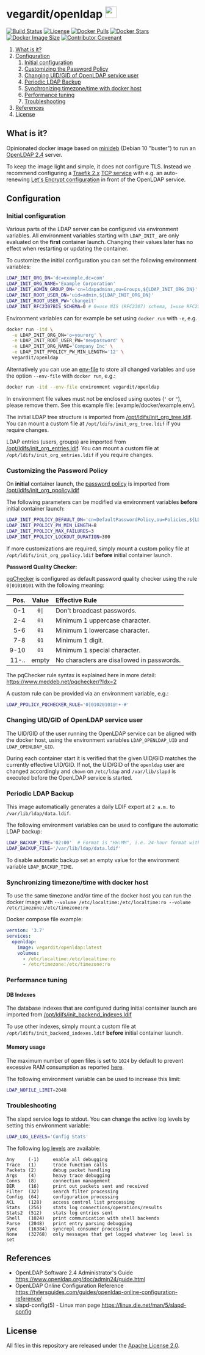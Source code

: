 # vegardit/openldap <a href="https://github.com/vegardit/docker-openldap/" title="GitHub Repo"><img height="30" src="https://raw.githubusercontent.com/simple-icons/simple-icons/develop/icons/github.svg?sanitize=true"></a>

[![Build Status](https://travis-ci.com/vegardit/docker-openldap.svg?branch=master "Tavis CI")](https://travis-ci.com/vegardit/docker-openldap)
[![License](https://img.shields.io/github/license/vegardit/docker-openldap.svg?label=license)](#license)
[![Docker Pulls](https://img.shields.io/docker/pulls/vegardit/openldap.svg)](https://hub.docker.com/r/vegardit/openldap)
[![Docker Stars](https://img.shields.io/docker/stars/vegardit/openldap.svg)](https://hub.docker.com/r/vegardit/openldap)
[![Docker Image Size](https://images.microbadger.com/badges/image/vegardit/openldap.svg)](https://hub.docker.com/r/vegardit/openldap)
[![Contributor Covenant](https://img.shields.io/badge/Contributor%20Covenant-v2.0%20adopted-ff69b4.svg)](CODE_OF_CONDUCT.md)

1. [What is it?](#what-is-it)
1. [Configuration](#config)
   1. [Initial configuration](#initial-config)
   1. [Customizing the Password Policy](#ppolicy)
   1. [Changing UID/GID of OpenLDAP service user](#uidgid)
   1. [Periodic LDAP Backup](#backup)
   1. [Synchronizing timezone/time with docker host](#timesync)
   1. [Performance tuning](#performance-tuning)
   1. [Troubleshooting](#troubleshooting)
1. [References](#references)
1. [License](#license)


## <a name="what-is-it"></a>What is it?

Opinionated docker image based on [minideb](https://github.com/bitnami/minideb) (Debian 10 "buster") to run an [OpenLDAP 2.4](https://www.openldap.org/doc/admin24/) server.

To keep the image light and simple, it does not configure TLS. Instead we recommend configuring a [Traefik 2.x](https://traefik.io) [TCP service](https://docs.traefik.io/routing/services/#configuring-tcp-services) with e.g. an auto-renewing [Let's Encrypt configuration](https://docs.traefik.io/https/acme/) in front of the OpenLDAP service.


## <a name="config"></a>Configuration

### <a name="initial-config"></a>Initial configuration

Various parts of the LDAP server can be configured via environment variables. All environment variables starting with `LDAP_INIT_`
are only evaluated on the **first** container launch. Changing their values later has no effect when restarting or updating the container.

To customize the initial configuration you can set the following environment variables:

```sh
LDAP_INIT_ORG_DN='dc=example,dc=com'
LDAP_INIT_ORG_NAME='Example Corporation'
LDAP_INIT_ADMIN_GROUP_DN='cn=ldapadmins,ou=Groups,${LDAP_INIT_ORG_DN}'
LDAP_INIT_ROOT_USER_DN='uid=admin,${LDAP_INIT_ORG_DN}'
LDAP_INIT_ROOT_USER_PW='changeit'
LDAP_INIT_RFC2307BIS_SCHEMA=0 # 0=use NIS (RFC2307) schema, 1=use RFC2307bis schema
```

Environment variables can for example be set using `docker run` with `-e`, e.g.

```sh
docker run -itd \
  -e LDAP_INIT_ORG_DN='o=yourorg' \
  -e LDAP_INIT_ROOT_USER_PW='newpassword' \
  -e LDAP_INIT_ORG_NAME='Company Inc' \
  -e LDAP_INIT_PPOLICY_PW_MIN_LENGTH='12' \
  vegardit/openldap
```

Alternatively you can use an [env-file](https://docs.docker.com/compose/env-file/) to store all changed variables and use the option `--env-file` with `docker run`, e.g.:

```sh
docker run -itd --env-file environment vegardit/openldap
```

In environment file values must not be enclosed using quotes (`'` or `"`), please remove them. See this example file: [example/docker/example.env].

The initial LDAP tree structure is imported from [/opt/ldifs/init_org_tree.ldif](image/ldifs/init_org_tree.ldif).
You can mount a custom file at `/opt/ldifs/init_org_tree.ldif` if you require changes.

LDAP entries (users, groups) are imported from [/opt/ldifs/init_org_entries.ldif](image/ldifs/init_org_entries.ldif).
You can mount a custom file at `/opt/ldifs/init_org_entries.ldif` if you require changes.

### <a name="ppolicy"></a>Customizing the Password Policy

On **initial** container launch, the [password policy](https://www.openldap.org/doc/admin24/overlays.html#Password%20Policies) is imported from [/opt/ldifs/init_org_ppolicy.ldif](image/ldifs/init_org_ppolicy.ldif)

The following parameters can be modified via environment variables **before** initial container launch:

```sh
LDAP_INIT_PPOLICY_DEFAULT_DN='cn=DefaultPasswordPolicy,ou=Policies,${LDAP_INIT_ORG_DN}'
LDAP_INIT_PPOLICY_PW_MIN_LENGTH=8
LDAP_INIT_PPOLICY_MAX_FAILURES=3
LDAP_INIT_PPOLICY_LOCKOUT_DURATION=300
```

If more customizations are required, simply mount a custom policy file at `/opt/ldifs/init_org_ppolicy.ldif` **before** initial container launch.

**Password Quality Checker:**

[pqChecker](https://www.meddeb.net/pqchecker/) is configured as default password quality checker using the rule `0|01010101` with
the following meaning:

|Pos. |Value  |Effective Rule
|----:|:-----:|:----------
|0-1  | `0\|`|Don't broadcast passwords.
|2-4  | `01` |Minimum 1 uppercase character.
|5-6  | `01` |Minimum 1 lowercase character.
|7-8  | `01` |Minimum 1 digit.
|9-10 | `01` |Minimum 1 special character.
|11-..| empty | No characters are disallowed in passwords.

The pqChecker rule syntax is explained here in more detail: https://www.meddeb.net/pqchecker/?Idx=2

A custom rule can be provided via an environment variable, e.g.:

```sh
LDAP_PPOLICY_PQCHECKER_RULE='0|01020101@!+-#'
```

### <a name="uidgid"></a>Changing UID/GID of OpenLDAP service user

The UID/GID of the user running the OpenLDAP service can be aligned with the docker host, using the environment variables
`LDAP_OPENLDAP_UID` and `LDAP_OPENLDAP_GID`.

During each container start it is verified that the given UID/GID matches the currently effective UID/GID. If not, the UID/GID
of the `openldap` user are changed accordingly and `chown` on `/etc/ldap` and `/var/lib/slapd` is executed before the OpenLDAP service is started.

### <a name="backup"></a>Periodic LDAP Backup

This image automatically generates a daily LDIF export at `2 a.m.` to `/var/lib/ldap/data.ldif`.

The following environment variables can be used to configure the automatic LDAP backup:
```bash
LDAP_BACKUP_TIME='02:00'  # Format is "HH:MM", i.e. 24-hour format with minute precision
LDAP_BACKUP_FILE='/var/lib/ldap/data.ldif'
```

To disable automatic backup set an empty value for the environment variable `LDAP_BACKUP_TIME`.

### <a name="timesync"></a>Synchronizing timezone/time with docker host

To use the same timezone and/or time of the docker host you can run the docker image with `--volume /etc/localtime:/etc/localtime:ro --volume /etc/timezone:/etc/timezone:ro`

Docker compose file example:
```yaml
version: '3.7'
services:
  openldap:
    image: vegardit/openldap:latest
    volumes:
      - /etc/localtime:/etc/localtime:ro
      - /etc/timezone:/etc/timezone:ro
```

### <a name="performance-tuning"></a>Performance tuning

#### DB Indexes

The database indexes that are configured during initial container launch are imported from [/opt/ldifs/init_backend_indexes.ldif](image/ldifs/init_mdb_indexes.ldif)

To use other indexes, simply mount a custom file at `/opt/ldifs/init_backend_indexes.ldif` **before** initial container launch.

#### Memory usage

The maximum number of open files is set to `1024` by default to prevent excessive RAM consumption as reported [here](https://github.com/docker/docker/issues/8231).

The following environment variable can be used to increase this limit:

```sh
LDAP_NOFILE_LIMIT=2048
```

### <a name="troubleshooting"></a>Troubleshooting

The slapd service logs to stdout. You can change the active log levels by setting this environment variable:

```sh
LDAP_LOG_LEVELS='Config Stats'
```

The following [log levels](https://www.openldap.org/doc/admin24/slapdconfig.html#loglevel%20%3Clevel%3E) are available:
```
Any     (-1)     enable all debugging
Trace   (1)      trace function calls
Packets (2)      debug packet handling
Args    (4)      heavy trace debugging
Conns   (8)      connection management
BER     (16)     print out packets sent and received
Filter  (32)     search filter processing
Config  (64)     configuration processing
ACL     (128)    access control list processing
Stats   (256)    stats log connections/operations/results
Stats2  (512)    stats log entries sent
Shell   (1024)   print communication with shell backends
Parse   (2048)   print entry parsing debugging
Sync    (16384)  syncrepl consumer processing
None    (32768)  only messages that get logged whatever log level is set
```


## <a name="references"></a>References

- OpenLDAP Software 2.4 Administrator's Guide https://www.openldap.org/doc/admin24/guide.html
- OpenLDAP Online Configuration Reference https://tylersguides.com/guides/openldap-online-configuration-reference/
- slapd-config(5) - Linux man page https://linux.die.net/man/5/slapd-config


## <a name="license"></a>License

All files in this repository are released under the [Apache License 2.0](LICENSE.txt).
